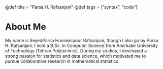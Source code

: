 @def title = "Parsa H. Rafsanjani"
@def tags = ["syntax", "code"]

# About Me

My name is SeyedParsa Hosseinipour Rafsanjani, though I also go by Parsa H. Rafsanjani.
I hold a B.Sc. in Computer Science from Amirkabir University of Technology (Tehran Polytechnic).
During my studies, I developed a strong passion for statistics and data science,
which motivated me to pursue collaborative research in mathematical statistics.